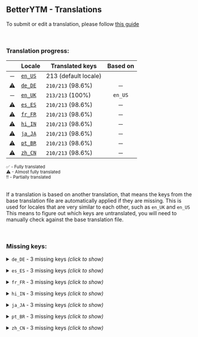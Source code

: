 <!--
  ‼️‼️‼️‼️‼️‼️‼️‼️‼️‼️‼️‼️‼️‼️‼️‼️‼️‼️‼️‼️‼️‼️‼️‼️‼️‼️‼️‼️‼️‼️‼️‼️‼️‼️‼️‼️‼️‼️‼️‼️‼️‼️‼️‼️‼️‼️‼️‼️‼️‼️‼️‼️‼️‼️‼️‼️
  ‼️‼️‼️             THIS IS A GENERATED FILE             ‼️‼️‼️
  ‼️‼️‼️ all changes will be overwritten after next build ‼️‼️‼️
  ‼️‼️‼️ only edit in `src/tools/tr-progress-template.md` ‼️‼️‼️
  ‼️‼️‼️‼️‼️‼️‼️‼️‼️‼️‼️‼️‼️‼️‼️‼️‼️‼️‼️‼️‼️‼️‼️‼️‼️‼️‼️‼️‼️‼️‼️‼️‼️‼️‼️‼️‼️‼️‼️‼️‼️‼️‼️‼️‼️‼️‼️‼️‼️‼️‼️‼️‼️‼️‼️‼️
-->



## BetterYTM - Translations
To submit or edit a translation, please follow [this guide](../../contributing.md#submitting-translations)

<br>

### Translation progress:
| &nbsp; | Locale | Translated keys | Based on |
| :----: | ------ | --------------- | :------: |
| ─ | [`en_US`](./en_US.json) | 213 (default locale) |  |
| ⚠ | [`de_DE`](./de_DE.json) | `210/213` (98.6%) | ─ |
| ─ | [`en_UK`](./en_UK.json) | `213/213` (100%) | `en_US` |
| ⚠ | [`es_ES`](./es_ES.json) | `210/213` (98.6%) | ─ |
| ⚠ | [`fr_FR`](./fr_FR.json) | `210/213` (98.6%) | ─ |
| ⚠ | [`hi_IN`](./hi_IN.json) | `210/213` (98.6%) | ─ |
| ⚠ | [`ja_JA`](./ja_JA.json) | `210/213` (98.6%) | ─ |
| ⚠ | [`pt_BR`](./pt_BR.json) | `210/213` (98.6%) | ─ |
| ⚠ | [`zh_CN`](./zh_CN.json) | `210/213` (98.6%) | ─ |

<sub>
✅ - Fully translated
</sub><br>
<sub>
⚠ - Almost fully translated
</sub><br>
<sub>
‼️ - Partially translated
</sub><br>

<br>

If a translation is based on another translation, that means the keys from the base translation file are automatically applied if they are missing. This is used for locales that are very similar to each other, such as `en_UK` and `en_US`  
This means to figure out which keys are untranslated, you will need to manually check against the base translation file.

<br>

### Missing keys:

<details><summary><code>de_DE</code> - 3 missing keys <i>(click to show)</i></summary><br>

| Key | English text |
| --- | ------------ |
| `site_selection_none` | `None (disabled)` |
| `feature_desc_disableDarkReaderSites` | `On which sites should the Dark Reader extension be disabled to fix layout issues?` |
| `feature_helptext_disableDarkReaderSites` | `The Dark Reader extension can cause issues with the layout of the site.\nThis feature allows you to disable Dark Reader on certain or all sites to prevent those issues.\nIf the extension is not installed, this feature will have no effect and can be left activated.` |

<br></details>

<details><summary><code>es_ES</code> - 3 missing keys <i>(click to show)</i></summary><br>

| Key | English text |
| --- | ------------ |
| `site_selection_none` | `None (disabled)` |
| `feature_desc_disableDarkReaderSites` | `On which sites should the Dark Reader extension be disabled to fix layout issues?` |
| `feature_helptext_disableDarkReaderSites` | `The Dark Reader extension can cause issues with the layout of the site.\nThis feature allows you to disable Dark Reader on certain or all sites to prevent those issues.\nIf the extension is not installed, this feature will have no effect and can be left activated.` |

<br></details>

<details><summary><code>fr_FR</code> - 3 missing keys <i>(click to show)</i></summary><br>

| Key | English text |
| --- | ------------ |
| `site_selection_none` | `None (disabled)` |
| `feature_desc_disableDarkReaderSites` | `On which sites should the Dark Reader extension be disabled to fix layout issues?` |
| `feature_helptext_disableDarkReaderSites` | `The Dark Reader extension can cause issues with the layout of the site.\nThis feature allows you to disable Dark Reader on certain or all sites to prevent those issues.\nIf the extension is not installed, this feature will have no effect and can be left activated.` |

<br></details>

<details><summary><code>hi_IN</code> - 3 missing keys <i>(click to show)</i></summary><br>

| Key | English text |
| --- | ------------ |
| `site_selection_none` | `None (disabled)` |
| `feature_desc_disableDarkReaderSites` | `On which sites should the Dark Reader extension be disabled to fix layout issues?` |
| `feature_helptext_disableDarkReaderSites` | `The Dark Reader extension can cause issues with the layout of the site.\nThis feature allows you to disable Dark Reader on certain or all sites to prevent those issues.\nIf the extension is not installed, this feature will have no effect and can be left activated.` |

<br></details>

<details><summary><code>ja_JA</code> - 3 missing keys <i>(click to show)</i></summary><br>

| Key | English text |
| --- | ------------ |
| `site_selection_none` | `None (disabled)` |
| `feature_desc_disableDarkReaderSites` | `On which sites should the Dark Reader extension be disabled to fix layout issues?` |
| `feature_helptext_disableDarkReaderSites` | `The Dark Reader extension can cause issues with the layout of the site.\nThis feature allows you to disable Dark Reader on certain or all sites to prevent those issues.\nIf the extension is not installed, this feature will have no effect and can be left activated.` |

<br></details>

<details><summary><code>pt_BR</code> - 3 missing keys <i>(click to show)</i></summary><br>

| Key | English text |
| --- | ------------ |
| `site_selection_none` | `None (disabled)` |
| `feature_desc_disableDarkReaderSites` | `On which sites should the Dark Reader extension be disabled to fix layout issues?` |
| `feature_helptext_disableDarkReaderSites` | `The Dark Reader extension can cause issues with the layout of the site.\nThis feature allows you to disable Dark Reader on certain or all sites to prevent those issues.\nIf the extension is not installed, this feature will have no effect and can be left activated.` |

<br></details>

<details><summary><code>zh_CN</code> - 3 missing keys <i>(click to show)</i></summary><br>

| Key | English text |
| --- | ------------ |
| `site_selection_none` | `None (disabled)` |
| `feature_desc_disableDarkReaderSites` | `On which sites should the Dark Reader extension be disabled to fix layout issues?` |
| `feature_helptext_disableDarkReaderSites` | `The Dark Reader extension can cause issues with the layout of the site.\nThis feature allows you to disable Dark Reader on certain or all sites to prevent those issues.\nIf the extension is not installed, this feature will have no effect and can be left activated.` |

<br></details>
